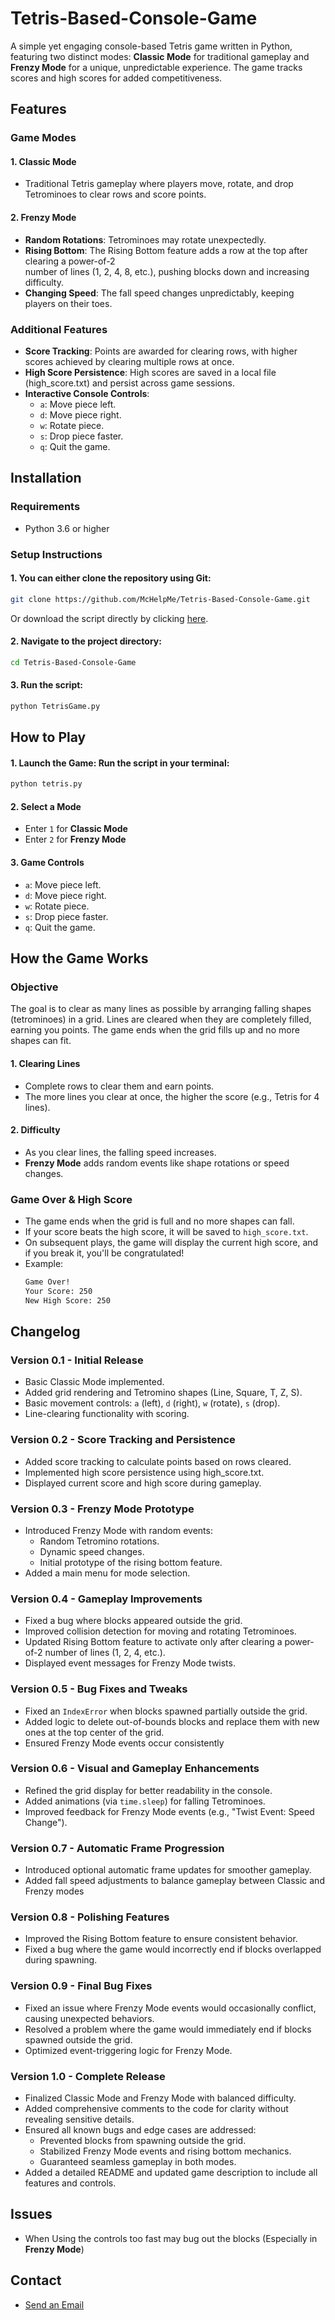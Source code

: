 # Tetris-Based-Console-Game

A simple yet engaging console-based Tetris game written in Python, featuring two distinct modes: **Classic Mode** for traditional gameplay and **Frenzy Mode** for a unique, unpredictable experience. The game tracks scores and high scores for added competitiveness.

## Features
### Game Modes
#### **1. Classic Mode**
   * Traditional Tetris gameplay where players move, rotate, and drop Tetrominoes to clear rows and score points.
#### **2. Frenzy Mode**
   * **Random Rotations**: Tetrominoes may rotate unexpectedly.
   * **Rising Bottom**: The Rising Bottom feature adds a row at the top after clearing a power-of-2<br> number of lines (1, 2, 4, 8, etc.), pushing blocks down and increasing difficulty.
   * **Changing Speed**: The fall speed changes unpredictably, keeping players on their toes.

### Additional Features
* **Score Tracking**: Points are awarded for clearing rows, with higher scores achieved by clearing multiple rows at once.
* **High Score Persistence**: High scores are saved in a local file (high_score.txt) and persist across game sessions.
* **Interactive Console Controls**:<br>
  * `a`: Move piece left.<br>
  * `d`: Move piece right.<br>
  * `w`: Rotate piece.<br>
  * `s`: Drop piece faster.<br>
  * `q`: Quit the game.<br>

## Installation
### Requirements
 * Python 3.6 or higher
### Setup Instructions
#### 1. You can either clone the repository using Git:
 ```bash
git clone https://github.com/McHelpMe/Tetris-Based-Console-Game.git
 ```
Or download the script directly by clicking [here](https://github.com/McHelpMe/Tetris-Based-Console-Game/raw/main/TetrisGame.py).

#### 2. Navigate to the project directory:
```bash
cd Tetris-Based-Console-Game
```

#### 3. Run the script:
```bash
python TetrisGame.py
```

## How to Play
#### 1. **Launch the Game**: Run the script in your terminal:
```bash
python tetris.py
```
#### 2. Select a Mode
 * Enter `1` for **Classic Mode**
 * Enter `2` for **Frenzy Mode**
#### 3. Game Controls
  * `a`: Move piece left.<br>
  * `d`: Move piece right.<br>
  * `w`: Rotate piece.<br>
  * `s`: Drop piece faster.<br>
  * `q`: Quit the game.<br>

## How the Game Works 
### Objective
The goal is to clear as many lines as possible by arranging falling shapes (tetrominoes) in a grid. Lines are cleared when they are completely filled, earning you points. The game ends when the grid fills up and no more shapes can fit.

#### 1. Clearing Lines
  * Complete rows to clear them and earn points.
  * The more lines you clear at once, the higher the score (e.g., Tetris for 4 lines).
#### 2. Difficulty
  * As you clear lines, the falling speed increases.
  * **Frenzy Mode** adds random events like shape rotations or speed changes.

### Game Over & High Score
  * The game ends when the grid is full and no more shapes can fall.
  * If your score beats the high score, it will be saved to `high_score.txt`.
  * On subsequent plays, the game will display the current high score, and if you break it, you'll be congratulated!
  * Example:
    ```bash
    Game Over!
    Your Score: 250
    New High Score: 250
    ```

## Changelog 
 ### Version 0.1 - Initial Release
  * Basic Classic Mode implemented.
  * Added grid rendering and Tetromino shapes (Line, Square, T, Z, S).
  * Basic movement controls: `a` (left), `d` (right), `w` (rotate), `s` (drop).
  * Line-clearing functionality with scoring.

 ### Version 0.2 - Score Tracking and Persistence
  * Added score tracking to calculate points based on rows cleared.
  * Implemented high score persistence using high_score.txt.
  * Displayed current score and high score during gameplay.

 ### Version 0.3 - Frenzy Mode Prototype
  * Introduced Frenzy Mode with random events:
    * Random Tetromino rotations.
    * Dynamic speed changes.
    * Initial prototype of the rising bottom feature.
  * Added a main menu for mode selection.

 ### Version 0.4 - Gameplay Improvements
  * Fixed a bug where blocks appeared outside the grid.
  * Improved collision detection for moving and rotating Tetrominoes.
  * Updated Rising Bottom feature to activate only after clearing a power-of-2 number of lines (1, 2, 4, etc.).
  * Displayed event messages for Frenzy Mode twists.

 ### Version 0.5 - Bug Fixes and Tweaks
  * Fixed an `IndexError` when blocks spawned partially outside the grid.
  * Added logic to delete out-of-bounds blocks and replace them with new ones at the top center of the grid.
  * Ensured Frenzy Mode events occur consistently

 ### Version 0.6 - Visual and Gameplay Enhancements
  * Refined the grid display for better readability in the console.
  * Added animations (via `time.sleep`) for falling Tetrominoes.
  * Improved feedback for Frenzy Mode events (e.g., "Twist Event: Speed Change").

 ### Version 0.7 - Automatic Frame Progression
  * Introduced optional automatic frame updates for smoother gameplay.
  * Added fall speed adjustments to balance gameplay between Classic and Frenzy modes

 ### Version 0.8 - Polishing Features
  * Improved the Rising Bottom feature to ensure consistent behavior.
  * Fixed a bug where the game would incorrectly end if blocks overlapped during spawning.

 ### Version 0.9 - Final Bug Fixes
  * Fixed an issue where Frenzy Mode events would occasionally conflict, causing unexpected behaviors.
  * Resolved a problem where the game would immediately end if blocks spawned outside the grid.
  * Optimized event-triggering logic for Frenzy Mode.

 ### Version 1.0 - Complete Release
  * Finalized Classic Mode and Frenzy Mode with balanced difficulty.
  * Added comprehensive comments to the code for clarity without revealing sensitive details.
  * Ensured all known bugs and edge cases are addressed:
    * Prevented blocks from spawning outside the grid.
    * Stabilized Frenzy Mode events and rising bottom mechanics.
    * Guaranteed seamless gameplay in both modes.
  * Added a detailed README and updated game description to include all features and controls.



## Issues 
 * When Using the controls too fast may bug out the blocks (Especially in **Frenzy Mode**)

## Contact<br>
* [Send an Email](mailto:sorianojustin05@gmail.com)
